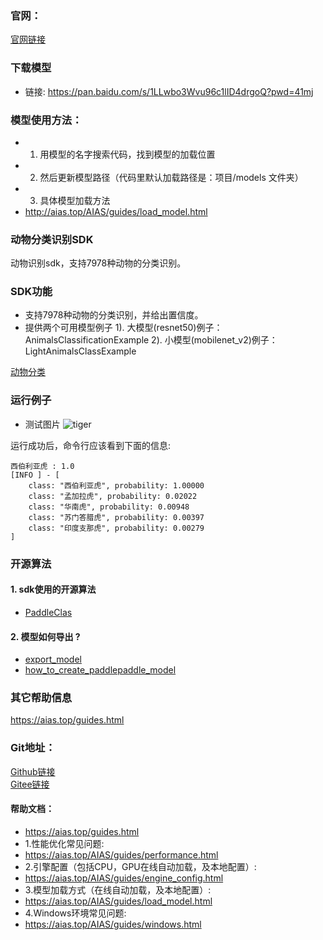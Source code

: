 ### 官网：
[官网链接](https://www.aias.top/)

### 下载模型
- 链接: https://pan.baidu.com/s/1LLwbo3Wvu96c1lID4drgoQ?pwd=41mj

### 模型使用方法：
- 1. 用模型的名字搜索代码，找到模型的加载位置
- 2. 然后更新模型路径（代码里默认加载路径是：项目/models 文件夹）
- 3. 具体模型加载方法
- http://aias.top/AIAS/guides/load_model.html

### 动物分类识别SDK
动物识别sdk，支持7978种动物的分类识别。

### SDK功能
- 支持7978种动物的分类识别，并给出置信度。
- 提供两个可用模型例子
  1). 大模型(resnet50)例子：AnimalsClassificationExample
  2). 小模型(mobilenet_v2)例子：LightAnimalsClassExample

[动物分类](https://aias-home.oss-cn-beijing.aliyuncs.com/AIAS/animal_sdk/animals.txt)

### 运行例子
- 测试图片
  ![tiger](https://aias-home.oss-cn-beijing.aliyuncs.com/AIAS/animal_sdk/tiger.jpeg)

运行成功后，命令行应该看到下面的信息:
```text
西伯利亚虎 : 1.0
[INFO ] - [
	class: "西伯利亚虎", probability: 1.00000
	class: "孟加拉虎", probability: 0.02022
	class: "华南虎", probability: 0.00948
	class: "苏门答腊虎", probability: 0.00397
	class: "印度支那虎", probability: 0.00279
]
```


### 开源算法
#### 1. sdk使用的开源算法
- [PaddleClas](https://github.com/PaddlePaddle/PaddleClas)
#### 2. 模型如何导出 ?
- [export_model](https://github.com/PaddlePaddle/PaddleClas/blob/release%2F2.2/tools/export_model.py)
- [how_to_create_paddlepaddle_model](http://docs.djl.ai/docs/paddlepaddle/how_to_create_paddlepaddle_model_zh.html)



### 其它帮助信息
https://aias.top/guides.html

### Git地址：
[Github链接](https://github.com/mymagicpower/AIAS)    
[Gitee链接](https://gitee.com/mymagicpower/AIAS)



#### 帮助文档：
- https://aias.top/guides.html
- 1.性能优化常见问题:
- https://aias.top/AIAS/guides/performance.html
- 2.引擎配置（包括CPU，GPU在线自动加载，及本地配置）:
- https://aias.top/AIAS/guides/engine_config.html
- 3.模型加载方式（在线自动加载，及本地配置）:
- https://aias.top/AIAS/guides/load_model.html
- 4.Windows环境常见问题:
- https://aias.top/AIAS/guides/windows.html